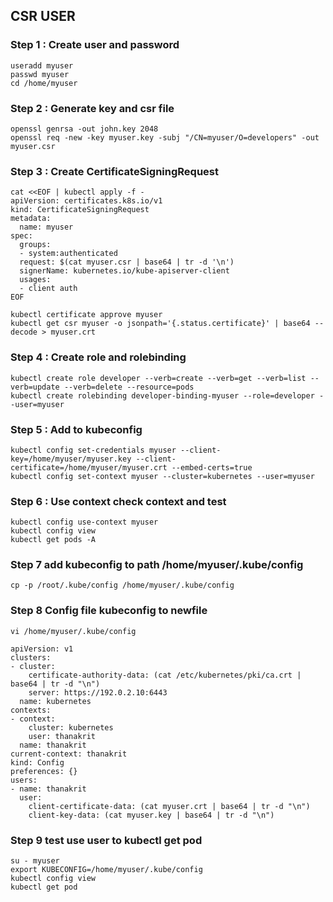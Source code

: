 ## CSR USER
### Step 1 : Create user and password

```
useradd myuser
passwd myuser
cd /home/myuser
```

### Step 2 : Generate key and csr file

```
openssl genrsa -out john.key 2048
openssl req -new -key myuser.key -subj "/CN=myuser/O=developers" -out myuser.csr
```

### Step 3 : Create CertificateSigningRequest

```
cat <<EOF | kubectl apply -f -
apiVersion: certificates.k8s.io/v1
kind: CertificateSigningRequest
metadata:
  name: myuser
spec:
  groups:
  - system:authenticated
  request: $(cat myuser.csr | base64 | tr -d '\n')
  signerName: kubernetes.io/kube-apiserver-client
  usages:
  - client auth
EOF
```

```
kubectl certificate approve myuser
kubectl get csr myuser -o jsonpath='{.status.certificate}' | base64 --decode > myuser.crt
```
### Step 4 : Create role and rolebinding

```
kubectl create role developer --verb=create --verb=get --verb=list --verb=update --verb=delete --resource=pods
kubectl create rolebinding developer-binding-myuser --role=developer --user=myuser
```

### Step 5 : Add to kubeconfig

```
kubectl config set-credentials myuser --client-key=/home/myuser/myuser.key --client-certificate=/home/myuser/myuser.crt --embed-certs=true
kubectl config set-context myuser --cluster=kubernetes --user=myuser
```

### Step 6 : Use context check context and test

```
kubectl config use-context myuser
kubectl config view
kubectl get pods -A
```

### Step 7 add kubeconfig to path /home/myuser/.kube/config

```
cp -p /root/.kube/config /home/myuser/.kube/config
```

### Step 8 Config file kubeconfig to newfile

```
vi /home/myuser/.kube/config
```

```
apiVersion: v1
clusters:
- cluster:
    certificate-authority-data: (cat /etc/kubernetes/pki/ca.crt | base64 | tr -d "\n")
    server: https://192.0.2.10:6443
  name: kubernetes
contexts:
- context:
    cluster: kubernetes
    user: thanakrit
  name: thanakrit
current-context: thanakrit
kind: Config
preferences: {}
users:
- name: thanakrit
  user:
    client-certificate-data: (cat myuser.crt | base64 | tr -d "\n")
    client-key-data: (cat myuser.key | base64 | tr -d "\n")

```

### Step 9 test use user to kubectl get pod

```
su - myuser
export KUBECONFIG=/home/myuser/.kube/config
kubectl config view
kubectl get pod
```
